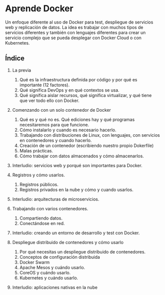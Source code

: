 # Aprende Docker

Un enfoque diferente al uso de Docker para test, despliegue de servicios web y replicación de datos. La idea es trabajar con muchos tipos de servicios diferentes y también con lenguajes diferentes para crear un servicio complejo que se pueda desplegar con Docker Cloud o con Kubernetes.

## Índice

1. La previa
   1. Qué es la infraestructura definida por código y por qué es importante (12 factores).
   2. Qué significa DevOps y en qué contextos se usa.
   3. Qué significa aislar recursos, qué significa virtualizar, y qué tiene que ver todo ello con Docker.

2. Comenzando con un solo contenedor de Docker
   1. Qué es y qué no es. Qué ediciones hay y qué programas necesitaremos para que funcione. 
   2. Cómo instalarlo y cuando es necesario hacerlo.
   3. Trabajando con distribuciones de Linux, con lenguajes, con servicios en contenedores y cuando hacerlo.
   4. Creación de un contenedor (escribiendo nuestro propio Dokerfile)
   5. Malas prácticas.
   6. Cómo trabajar con datos almacenados y cómo almacenarlos.

3. Interludio: servicios web y porqué son importantes para Docker.

3. Registros y cómo usarlos.
   1. Registros públicos.
   2. Registros privados en la nube y cómo y cuando usarlos.

4. Interludio: arquitecturas de microservicios.
   
5. Trabajando con varios contenedores.
   1. Compartiendo datos.
   2. Conectándose en red.

6. Interludio: creando un entorno de desarrollo y test con Docker. 

7. Despliegue distribuido de contenedores y cómo usarlo
   1. Por qué necesitas un despliegue distribuido de contenedores.
   2. Conceptos de configuración distribuida
   2. Docker Swarm
   3. Apache Mesos y cuándo usarlo.
   4. CoreOS y cuándo usarlo.
   5. Kubernetes y cuándo usarlo.

9. Interludio: aplicaciones nativas en la nube



